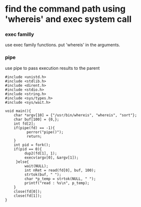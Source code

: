 # find the command path using 'whereis' and exec system call

### exec familly
use exec family functions. put 'whereis' in the arguments.
<br />
### pipe
use pipe to pass execution results to the parent

```
#include <unistd.h>
#include <stdlib.h>
#include <dirent.h>
#include <stdio.h>
#include <string.h>
#include <sys/types.h>
#include <sys/wait.h>

void main(){
    char *argv[10] = {"/usr/bin/whereis", "whereis", "sort"};
    char buf[100] = {0,};
    int fd[2];
    if(pipe(fd) == -1){
          perror("pipe()");
          return;
    }
    int pid = fork();
    if(pid == 0){
         dup2(fd[1], 1);
         execv(argv[0], &argv[1]);
     }else{
         wait(NULL);
         int nRet = read(fd[0], buf, 100);
         strtok(buf, " ");
         char *p_temp = strtok(NULL, " ");
         printf("read : %s\n", p_temp);
    }
    close(fd[0]);
    close(fd[1]);
}


```
